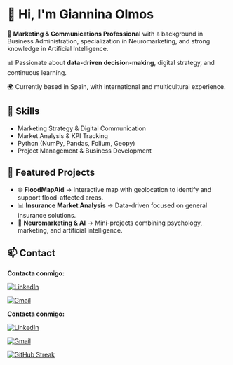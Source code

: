 # 👋 Hi, I'm Giannina Olmos  

💼 **Marketing & Communications Professional** with a background in Business Administration, specialization in Neuromarketing, and strong knowledge in Artificial Intelligence.  

📊 Passionate about **data-driven decision-making**, digital strategy, and continuous learning.  

🌍 Currently based in Spain, with international and multicultural experience.  

## 🔧 Skills
- Marketing Strategy & Digital Communication  
- Market Analysis & KPI Tracking  
- Python (NumPy, Pandas, Folium, Geopy)  
- Project Management & Business Development  

## 📂 Featured Projects
- 🌐 **FloodMapAid** → Interactive map with geolocation to identify and support flood-affected areas.  
- 📊 **Insurance Market Analysis** → Data-driven focused on general insurance solutions.  
- 🎯 **Neuromarketing & AI** → Mini-projects combining psychology, marketing, and artificial intelligence.  

## 📫 Contact

**Contacta conmigo:**

[![LinkedIn](https://img.shields.io/badge/LinkedIn-0077B5?style=for-the-badge&logo=linkedin&logoColor=white)](https://www.linkedin.com/in/giannina-olmos)

[![Gmail](https://img.shields.io/badge/Gmail-D14836?style=for-the-badge&logo=gmail&logoColor=white)](mailto:gi.olmosaraya@gmail.com)



**Contacta conmigo:**

[![LinkedIn](https://upload.wikimedia.org/wikipedia/commons/0/01/LinkedIn_Logo.svg)](https://www.linkedin.com/in/giannina-olmos)

[![Gmail](https://upload.wikimedia.org/wikipedia/commons/4/4e/Gmail_Icon.svg)](mailto:gi.olmosaraya@gmail.com)







[![GitHub Streak](https://github-readme-streak-stats.herokuapp.com?user=gooa27&theme=blux&date_format=M%20j%5B%2C%20Y%5D&mode=weekly)](https://git.io/streak-stats)
